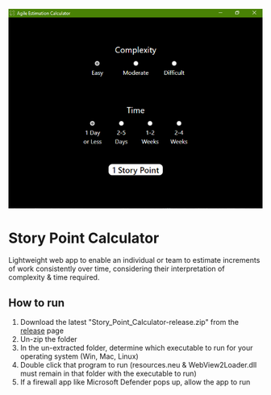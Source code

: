 ![Story Point Calculator](/resources/screenshot.png "Story Point Calculator")

# Story Point Calculator
Lightweight web app to enable an individual or team to estimate increments of work consistently over time, considering their interpretation of complexity & time required.

## How to run
1. Download the latest "Story_Point_Calculator-release.zip" from the [release](https://github.com/JonVojtush/Story_Point_Calculator/releases "Latest Releases") page
2. Un-zip the folder
3. In the un-extracted folder, determine which executable to run for your operating system (Win, Mac, Linux)
4. Double click that program to run (resources.neu & WebView2Loader.dll must remain in that folder with the executable to run)
5. If a firewall app like Microsoft Defender pops up, allow the app to run

